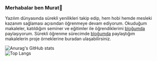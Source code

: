 ### Merhabalar ben Murat👋

Yazılım dünyasında sürekli yenilikleri takip edip, hem hobi hemde mesleki kazanım sağlaması açısından öğrenmeye devam ediyorum. Okuduğum makaleler, katıldığım seminer ve eğitimler ile öğrendiklerimi [bloğumda](https://msuzen.blogspot.com/) paylaşıyorum. Sürekli öğrenme sürecimde [bloğumda](https://msuzen.blogspot.com/) paylaştığım makalelerin proje örneklerine buradan ulaşabilirsiniz.
<!--
**muratsuzen/muratsuzen** is a ✨ _special_ ✨ repository because its `README.md` (this file) appears on your GitHub profile.

Here are some ideas to get you started:

- 🔭 I’m currently working on ...
- 🌱 I’m currently learning ...
- 👯 I’m looking to collaborate on ...
- 🤔 I’m looking for help with ...
- 💬 Ask me about ...
- 📫 How to reach me: ...
- 😄 Pronouns: ...
- ⚡ Fun fact: ...
-->
![Anurag's GitHub stats](https://github-readme-stats.vercel.app/api?username=muratsuzen&show_icons=true&theme=radical)
<br/>
![Top Langs](https://github-readme-stats.vercel.app/api/top-langs/?username=muratsuzen&layout=compact&theme=radical)

<a href="https://msuzen.blogspot.com/" rel="nofollow"><img src="https://img.shields.io/badge/blog-msuzen.blogspot-blue" alt="" data-canonical-src="https://img.shields.io/badge/blog-msuzen.blogspot-blue" style="max-width: 100%;"></a>
<a href="https://twitter.com/muratsuezen" rel="nofollow"><img src="https://img.shields.io/badge/-muratsuezen-blue?style=flat-square&logo=twitter&logoColor=white&link=https://twitter.com/muratsuezen" alt="" data-canonical-src="https://img.shields.io/badge/-muratsuezen-blue?style=flat-square&logo=twitter&logoColor=white&link=https://twitter.com/muratsuezen" style="max-width: 100%;"></a>
<a href="https://www.linkedin.com/in/muratsuzen" rel="nofollow"><img src="https://img.shields.io/badge/-muratsuzen-blue?style=flat-square&logo=Linkedin&logoColor=white&link=https://www.linkedin.com/in/muratsuzen" alt="" data-canonical-src="https://img.shields.io/badge/-muratsuzen-blue?style=flat-square&logo=Linkedin&logoColor=white&link=https://www.linkedin.com/in/muratsuzen" style="max-width: 100%;"></a>
<a href="https://muratsuzen.medium.com/" rel="nofollow"><img src="https://img.shields.io/badge/-muratsuzen-blue?style=flat-square&logo=medium&logoColor=white&link=https://muratsuzen.medium.com/" alt="" data-canonical-src="https://img.shields.io/badge/-muratsuzen-blue?style=flat-square&logo=medium&logoColor=white&link=https://muratsuzen.medium.com/" style="max-width: 100%;"></a>



